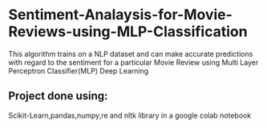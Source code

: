 # Sentiment-Analaysis-for-Movie-Reviews-using-MLP-Classification
This algorithm trains on a NLP dataset and can make accurate predictions with regard to the sentiment for a particular Movie Review using Multi Layer Perceptron Classifier(MLP) Deep Learning
## Project done using:
Scikit-Learn,pandas,numpy,re and nltk library in a google colab notebook
